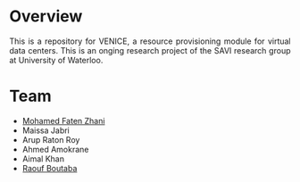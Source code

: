 Overview
====================================================================================================================

<p align="justify">This is a repository for VENICE, a resource provisioning module for virtual data centers. This is an onging research project of the SAVI research group at University of Waterloo.</p>

Team
====================================================================================================================
<ul>
	<li><a href="https://cs.uwaterloo.ca/~mfzhani/" target="_blank">Mohamed Faten Zhani</a></li>
	<li>Maissa Jabri</li>
	<li>Arup Raton Roy</li>
	<li>Ahmed Amokrane</li>
	<li>Aimal Khan</li>
	<li><a href="http://rboutaba.cs.uwaterloo.ca/index.html" target="_blank">Raouf Boutaba</a></li>
</ul>

